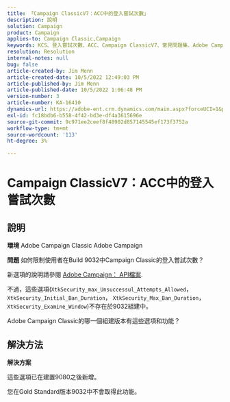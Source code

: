 ```yaml
---
title: 「Campaign ClassicV7：ACC中的登入嘗試次數」
description: 說明
solution: Campaign
product: Campaign
applies-to: Campaign Classic,Campaign
keywords: KCS、登入嘗試次數、ACC、Campaign ClassicV7、常見問題集、Adobe Campaign Classic、Adobe Campaign
resolution: Resolution
internal-notes: null
bug: false
article-created-by: Jim Menn
article-created-date: 10/5/2022 12:49:03 PM
article-published-by: Jim Menn
article-published-date: 10/5/2022 1:06:48 PM
version-number: 3
article-number: KA-16410
dynamics-url: https://adobe-ent.crm.dynamics.com/main.aspx?forceUCI=1&pagetype=entityrecord&etn=knowledgearticle&id=ee011d13-ac44-ed11-bba1-000d3a3064b8
exl-id: fc18bdb6-b558-4f42-bd3e-df4a3615696e
source-git-commit: 9c971ee2ceef8f48902d857145545ef173f3752a
workflow-type: tm+mt
source-wordcount: '113'
ht-degree: 3%

---
```


# Campaign ClassicV7：ACC中的登入嘗試次數

## 說明


<b>環境</b>
Adobe Campaign Classic Adobe Campaign

<b>問題</b>
如何限制使用者在Build 9032中Campaign Classic的登入嘗試次數？

新選項的說明請參閱 [Adobe Campaign： API檔案](https://experienceleague.adobe.com/developer/campaign-api/api/sm-session-Logon.html).

不過，這些選項(`XtkSecurity_max_Unsuccessul_Attempts_Allowed`， `XtkSecurity_Initial_Ban_Duration`， `XtkSecurity_Max_Ban_Duration`， `XtkSecurity_Examine_Window`)不存在於9032組建中。

Adobe Campaign Classic的哪一個組建版本有這些選項和功能？


## 解決方法


<b>解決方案</b>

這些選項已在建置9080之後新增。

您在Gold Standard版本9032中不會取得此功能。
